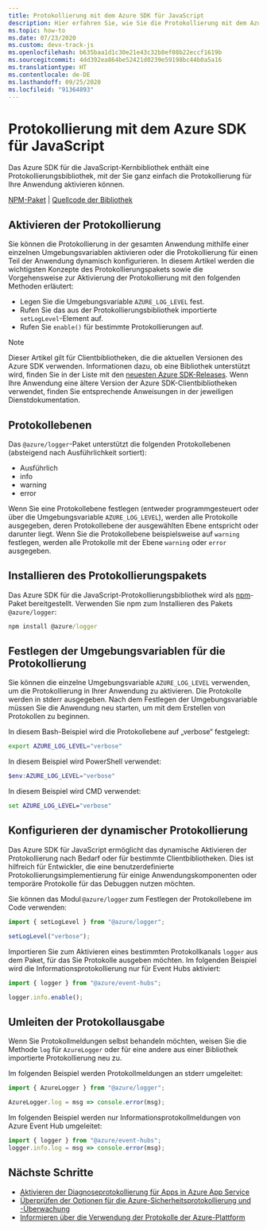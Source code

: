 ```yaml
---
title: Protokollierung mit dem Azure SDK für JavaScript
description: Hier erfahren Sie, wie Sie die Protokollierung mit dem Azure SDK für JavaScript-Clientbibliotheken aktivieren.
ms.topic: how-to
ms.date: 07/23/2020
ms.custom: devx-track-js
ms.openlocfilehash: b635baa1d1c30e21e43c32b8ef08b22eccf1619b
ms.sourcegitcommit: 4dd392ea864be52421d0239e59198bc44b0a5a16
ms.translationtype: HT
ms.contentlocale: de-DE
ms.lasthandoff: 09/25/2020
ms.locfileid: "91364893"
---
```

# <a name="logging-with-the-azure-sdk-for-javascript"></a>Protokollierung mit dem Azure SDK für JavaScript

Das Azure SDK für die JavaScript-Kernbibliothek enthält eine Protokollierungsbibliothek, mit der Sie ganz einfach die Protokollierung für Ihre Anwendung aktivieren können. 

[NPM-Paket](https://www.npmjs.com/package/@azure/logger) | [Quellcode der Bibliothek](https://github.com/Azure/azure-sdk-for-js/tree/master/sdk/core/logger)

## <a name="enable-logging"></a>Aktivieren der Protokollierung

Sie können die Protokollierung in der gesamten Anwendung mithilfe einer einzelnen Umgebungsvariablen aktivieren oder die Protokollierung für einen Teil der Anwendung dynamisch konfigurieren. In diesem Artikel werden die wichtigsten Konzepte des Protokollierungspakets sowie die Vorgehensweise zur Aktivierung der Protokollierung mit den folgenden Methoden erläutert:

- Legen Sie die Umgebungsvariable `AZURE_LOG_LEVEL` fest.
- Rufen Sie das aus der Protokollierungsbibliothek importierte `setLogLevel`-Element auf.
- Rufen Sie `enable()` für bestimmte Protokollierungen auf.

> [!NOTE]
> Dieser Artikel gilt für Clientbibliotheken, die die aktuellen Versionen des Azure SDK verwenden. Informationen dazu, ob eine Bibliothek unterstützt wird, finden Sie in der Liste mit den [neuesten Azure SDK-Releases](https://azure.github.io/azure-sdk/releases/latest/index.html#javascript). Wenn Ihre Anwendung eine ältere Version der Azure SDK-Clientbibliotheken verwendet, finden Sie entsprechende Anweisungen in der jeweiligen Dienstdokumentation.

## <a name="log-levels"></a>Protokollebenen

Das `@azure/logger`-Paket unterstützt die folgenden Protokollebenen (absteigend nach Ausführlichkeit sortiert):

- Ausführlich
- info
- warning
- error

Wenn Sie eine Protokollebene festlegen (entweder programmgesteuert oder über die Umgebungsvariable `AZURE_LOG_LEVEL`), werden alle Protokolle ausgegeben, deren Protokollebene der ausgewählten Ebene entspricht oder darunter liegt. Wenn Sie die Protokollebene beispielsweise auf `warning` festlegen, werden alle Protokolle mit der Ebene `warning` oder `error` ausgegeben.

## <a name="install-the-logger-package"></a>Installieren des Protokollierungspakets

Das Azure SDK für die JavaScript-Protokollierungsbibliothek wird als [npm](https://www.npmjs.com/)-Paket bereitgestellt. Verwenden Sie npm zum Installieren des Pakets `@azure/logger`:

```cmd
npm install @azure/logger
```

## <a name="set-the-logging-environment-variable"></a>Festlegen der Umgebungsvariablen für die Protokollierung

Sie können die einzelne Umgebungsvariable `AZURE_LOG_LEVEL` verwenden, um die Protokollierung in Ihrer Anwendung zu aktivieren. Die Protokolle werden in stderr ausgegeben. Nach dem Festlegen der Umgebungsvariable müssen Sie die Anwendung neu starten, um mit dem Erstellen von Protokollen zu beginnen.

In diesem Bash-Beispiel wird die Protokollebene auf „verbose“ festgelegt:

```bash
export AZURE_LOG_LEVEL="verbose"
```

In diesem Beispiel wird PowerShell verwendet:

```powershell
$env:AZURE_LOG_LEVEL="verbose"
```

In diesem Beispiel wird CMD verwendet:

```cmd
set AZURE_LOG_LEVEL="verbose"
```

## <a name="configure-dynamic-logging"></a>Konfigurieren der dynamischer Protokollierung

Das Azure SDK für JavaScript ermöglicht das dynamische Aktivieren der Protokollierung nach Bedarf oder für bestimmte Clientbibliotheken. Dies ist hilfreich für Entwickler, die eine benutzerdefinierte Protokollierungsimplementierung für einige Anwendungskomponenten oder temporäre Protokolle für das Debuggen nutzen möchten.

Sie können das Modul `@azure/logger` zum Festlegen der Protokollebene im Code verwenden:

```js
import { setLogLevel } from "@azure/logger";

setLogLevel("verbose");
```

Importieren Sie zum Aktivieren eines bestimmten Protokollkanals `logger` aus dem Paket, für das Sie Protokolle ausgeben möchten. Im folgenden Beispiel wird die Informationsprotokollierung nur für Event Hubs aktiviert:

```js
import { logger } from "@azure/event-hubs";

logger.info.enable();
```

## <a name="redirect-log-output"></a>Umleiten der Protokollausgabe

Wenn Sie Protokollmeldungen selbst behandeln möchten, weisen Sie die Methode `log` für `AzureLogger` oder für eine andere aus einer Bibliothek importierte Protokollierung neu zu.

Im folgenden Beispiel werden Protokollmeldungen an stderr umgeleitet:

```js
import { AzureLogger } from "@azure/logger";

AzureLogger.log = msg => console.error(msg);
```

Im folgenden Beispiel werden nur Informationsprotokollmeldungen von Azure Event Hub umgeleitet:

```js
import { logger } from "@azure/event-hubs";
logger.info.log = msg => console.error(msg);
```

## <a name="next-steps"></a>Nächste Schritte

- [Aktivieren der Diagnoseprotokollierung für Apps in Azure App Service](/azure/app-service/troubleshoot-diagnostic-logs)
- [Überprüfen der Optionen für die Azure-Sicherheitsprotokollierung und -Überwachung](/azure/security/fundamentals/log-audit)
- [Informieren über die Verwendung der Protokolle der Azure-Plattform](/azure/azure-monitor/platform/platform-logs-overview)